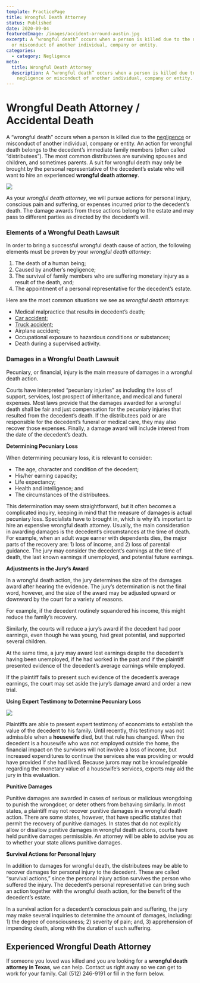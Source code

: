 ```yaml
---
template: PracticePage
title: Wrongful Death Attorney
status: Published
date: 2020-09-04
featuredImage: /images/accident-arround-austin.jpg
excerpt: A “wrongful death” occurs when a person is killed due to the negligence
  or misconduct of another individual, company or entity.
categories:
  - category: Negligence
meta:
  title: Wrongful Death Attorney
  description: A “wrongful death” occurs when a person is killed due to the
    negligence or misconduct of another individual, company or entity.
---
```

<!--StartFragment-->

# Wrongful Death Attorney / Accidental Death

<!--EndFragment-->

<!--StartFragment-->

A “wrongful death” occurs when a person is killed due to the [negligence](https://www.austinaccidentlawyer.com/practice-areas/negligence/) or misconduct of another individual, company or entity. An action for wrongful death belongs to the decedent’s immediate family members (often called “distributees”). The most common distributees are surviving spouses and children, and sometimes parents. A suit for wrongful death may only be brought by the personal representative of the decedent’s estate who will want to hire an experienced **wrongful death attorney**.

<!--EndFragment-->

![](/images/traffic-deaths-surged-last-year.jpg)

<!--StartFragment-->

As your *wrongful death attorney*, we will pursue actions for personal injury, conscious pain and suffering, or expenses incurred prior to the decedent’s death. The damage awards from these actions belong to the estate and may pass to different parties as directed by the decedent’s will.

### Elements of a Wrongful Death Lawsuit

In order to bring a successful wrongful death cause of action, the following elements must be proven by your *wrongful death attorney*:

1. The death of a human being;
2. Caused by another’s negligence;
3. The survival of family members who are suffering monetary injury as a result of the death, and;
4. The appointment of a personal representative for the decedent’s estate.

Here are the most common situations we see as *wrongful death attorneys*:

* Medical malpractice that results in decedent’s death;
* [Car accident](https://www.austinaccidentlawyer.com/practice-areas/car-accidents/);
* [Truck accident](https://www.austinaccidentlawyer.com/practice-areas/truck-accident-lawyer/);
* Airplane accident;
* Occupational exposure to hazardous conditions or substances;
* Death during a supervised activity.

### Damages in a Wrongful Death Lawsuit

Pecuniary, or financial, injury is the main measure of damages in a wrongful death action.

Courts have interpreted “pecuniary injuries” as including the loss of support, services, lost prospect of inheritance, and medical and funeral expenses. Most laws provide that the damages awarded for a wrongful death shall be fair and just compensation for the pecuniary injuries that resulted from the decedent’s death. If the distributees paid or are responsible for the decedent’s funeral or medical care, they may also recover those expenses. Finally, a damage award will include interest from the date of the decedent’s death.

**Determining Pecuniary Loss**

When determining pecuniary loss, it is relevant to consider:

* The age, character and condition of the decedent;
* His/her earning capacity;
* Life expectancy;
* Health and intelligence; and
* The circumstances of the distributees.

This determination may seem straightforward, but it often becomes a complicated inquiry, keeping in mind that the measure of damages is actual pecuniary loss. Specialists have to brought in, which is why it’s important to hire an expensive wrongful death attorney. Usually, the main consideration in awarding damages is the decedent’s circumstances at the time of death. For example, when an adult wage earner with dependents dies, the major parts of the recovery are: 1) loss of income, and 2) loss of parental guidance. The jury may consider the decedent’s earnings at the time of death, the last known earnings if unemployed, and potential future earnings.

**Adjustments in the Jury’s Award**

In a wrongful death action, the jury determines the size of the damages award after hearing the evidence. The jury’s determination is not the final word, however, and the size of the award may be adjusted upward or downward by the court for a variety of reasons.

For example, if the decedent routinely squandered his income, this might reduce the family’s recovery.

Similarly, the courts will reduce a jury’s award if the decedent had poor earnings, even though he was young, had great potential, and supported several children.

At the same time, a jury may award lost earnings despite the decedent’s having been unemployed, if he had worked in the past and if the plaintiff presented evidence of the decedent’s average earnings while employed.

If the plaintiff fails to present such evidence of the decedent’s average earnings, the court may set aside the jury’s damage award and order a new trial.

**Using Expert Testimony to Determine Pecuniary Loss**

<!--EndFragment-->

![](/images/pecuniary-loss.jpg)

<!--StartFragment-->

Plaintiffs are able to present expert testimony of economists to establish the value of the decedent to his family. Until recently, this testimony was not admissible when a **housewife** died, but that rule has changed. When the decedent is a housewife who was not employed outside the home, the financial impact on the survivors will not involve a loss of income, but increased expenditures to continue the services she was providing or would have provided if she had lived. Because jurors may not be knowledgeable regarding the monetary value of a housewife’s services, experts may aid the jury in this evaluation.

**Punitive Damages**

Punitive damages are awarded in cases of serious or malicious wrongdoing to punish the wrongdoer, or deter others from behaving similarly. In most states, a plaintiff may not recover punitive damages in a wrongful death action. There are some states, however, that have specific statutes that permit the recovery of punitive damages. In states that do not explicitly allow or disallow punitive damages in wrongful death actions, courts have held punitive damages permissible. An attorney will be able to advise you as to whether your state allows punitive damages.

**Survival Actions for Personal Injury**

In addition to damages for wrongful death, the distributees may be able to recover damages for personal injury to the decedent. These are called “survival actions,” since the personal injury action survives the person who suffered the injury. The decedent’s personal representative can bring such an action together with the wrongful death action, for the benefit of the decedent’s estate.

In a survival action for a decedent’s conscious pain and suffering, the jury may make several inquiries to determine the amount of damages, including: 1) the degree of consciousness; 2) severity of pain; and, 3) apprehension of impending death, along with the duration of such suffering.

## Experienced Wrongful Death Attorney

If someone you loved was killed and you are looking for a **wrongful death attorney in Texas**, we can help. Contact us right away so we can get to work for your family. Call (512) 246-9191 or fill in the form below.

<!--EndFragment-->